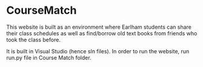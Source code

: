 # CourseMatch

This website is built as an environment where Earlham students can share their class schedules as well as find/borrow old text books from friends who took the class before.

It is built in Visual Studio (hence sln files). In order to run the website, run run.py file in Course Match folder.
